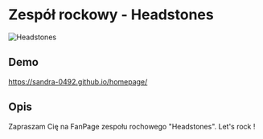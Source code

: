 # Zespół rockowy - Headstones 

![Headstones](https://headstonesband.com/wp-content/uploads/2022/10/Headstones-2022-by-Gord-Hawkins.jpg)

## Demo

https://sandra-0492.github.io/homepage/

## Opis

Zapraszam Cię na FanPage zespołu rochowego "Headstones". Let's rock !
